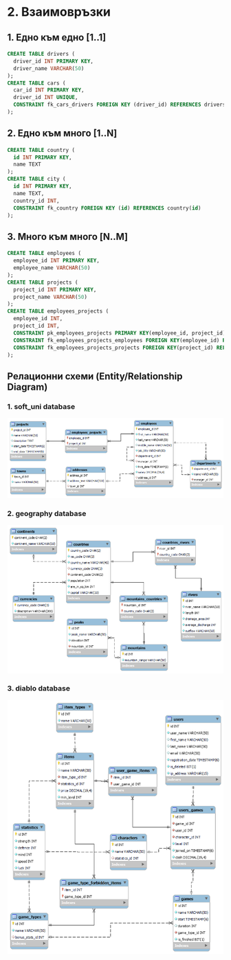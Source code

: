 # 2. Взаимовръзки

## 1. Едно към едно [1..1]
```sql
CREATE TABLE drivers (
  driver_id INT PRIMARY KEY,
  driver_name VARCHAR(50)
);
CREATE TABLE cars (
  car_id INT PRIMARY KEY,
  driver_id INT UNIQUE,
  CONSTRAINT fk_cars_drivers FOREIGN KEY (driver_id) REFERENCES drivers(driver_id)
);
```

## 2. Едно към много [1..N]
```sql
CREATE TABLE country (
  id INT PRIMARY KEY,
  name TEXT
);
CREATE TABLE city (
  id INT PRIMARY KEY,
  name TEXT,
  country_id INT,
  CONSTRAINT fk_country FOREIGN KEY (id) REFERENCES country(id)
);
```
## 3. Много към много [N..M]
```sql
CREATE TABLE employees (
  employee_id INT PRIMARY KEY,
  employee_name VARCHAR(50)
);
CREATE TABLE projects (
  project_id INT PRIMARY KEY,
  project_name VARCHAR(50)
);
CREATE TABLE employees_projects (
  employee_id INT,
  project_id INT,
  CONSTRAINT pk_employees_projects PRIMARY KEY(employee_id, project_id),
  CONSTRAINT fk_employees_projects_employees FOREIGN KEY(employee_id) REFERENCES employees(employee_id),
  CONSTRAINT fk_employees_projects_projects FOREIGN KEY(project_id) REFERENCES projects(project_id)
);
```

## Релационни схеми (Entity/Relationship Diagram)

### 1. soft_uni database
![soft_uni_database.png](soft_uni_database.png)

### 2. geography database
![geography_database.png](geography_database.png)

### 3. diablo database
![diablo_database.png](diablo_database.png)